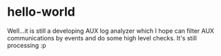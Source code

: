 # hello-world
Well...it is still a developing AUX log analyzer which I hope can filter AUX communications by events and do some high level checks. It's still processing :p
